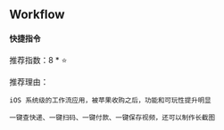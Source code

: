 ## Workflow

#### 快捷指令

推荐指数：8 * ⭐

推荐理由：

    iOS 系统级的工作流应用，被苹果收购之后，功能和可玩性提升明显

    一键查快递、一键扫码、一键付款、一键保存视频，还可以制作长截图























